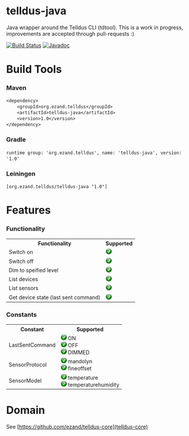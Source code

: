 # telldus-java
Java wrapper around the Telldus CLI (tdtool). This is a work in progress, improvements are accepted through pull-requests :)

[![Build Status](https://travis-ci.org/ezand/telldus-java.svg?branch=master)](https://travis-ci.org/ezand/telldus-java)
[![Javadoc](http://javadoc-badge.appspot.com/org.ezand.telldus/telldus-java.svg?label=javadoc)](http://ezand.org/javadocs/telldus-java/release/1.0/)

# Build Tools
### Maven
    <dependency>
        <groupId>org.ezand.telldus</groupId>
        <artifactId>telldus-java</artifactId>
        <version>1.0</version>
    </dependency>

### Gradle
    runtime group: 'org.ezand.telldus', name: 'telldus-java', version: '1.0'

### Leiningen
    [org.ezand.telldus/telldus-java "1.0"]

# Features
### Functionality
<table>
  <tr>
    <th>Functionality</th>
    <th>Supported</th>
  </tr>
  <tr>
    <td>Switch on</td>
    <td><img src="static/yes.png"/></td>
  </tr>
  <tr>
    <td>Switch off</td>
    <td><img src="static/yes.png"/></td>
  </tr>
  <tr>
    <td>Dim to speified level</td>
    <td><img src="static/yes.png"/></td>
  </tr>
  <tr>
    <td>List devices</td>
    <td><img src="static/yes.png"/></td>
  </tr>
  <tr>
    <td>List sensors</td>
    <td><img src="static/yes.png"/></td>
  </tr>
  <tr>
    <td>Get device state (last sent command)</td>
    <td><img src="static/yes.png"/></td>
  </tr>
</table>

### Constants
<table>
  <tr>
    <th>Constant</th>
    <th>Supported</th>
  </tr>
  <tr>
    <td>LastSentCommand</td>
    <td>
        <img src="static/yes.png"/> ON<br />
        <img src="static/yes.png"/> OFF<br />
        <img src="static/yes.png"/> DIMMED<br />
    </td>
  </tr>
  <tr>
    <td>SensorProtocol</td>
    <td>
        <img src="static/yes.png"/> mandolyn<br />
        <img src="static/yes.png"/> fineoffset<br />
    </td>
  </tr>
  <tr>
    <td>SensorModel</td>
    <td>
        <img src="static/yes.png"/> temperature<br />
        <img src="static/yes.png"/> temperaturehumidity<br />
    </td>
  </tr>
</table>

# Domain
See [https://github.com/ezand/telldus-core](telldus-core)
